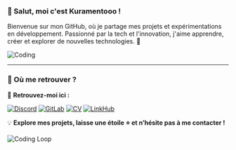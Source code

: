 ### 👋 Salut, moi c'est **Kuramentooo** !

Bienvenue sur mon GitHub, où je partage mes projets et expérimentations en développement. Passionné par la tech et l'innovation, j'aime apprendre, créer et explorer de nouvelles technologies. 🚀

![Coding](https://media.giphy.com/media/l3q2K5jinAlChoCLS/giphy.gif)

---

### 🔗 Où me retrouver ?

📌 **Retrouvez-moi ici :**

[![Discord](https://img.shields.io/badge/Discord-Rejoindre-5865F2?style=for-the-badge&logo=discord&logoColor=white)](https://discord.gg/exbaUF2v5k)
[![GitLab](https://img.shields.io/badge/GitLab-Projets-FCA121?style=for-the-badge&logo=gitlab&logoColor=white)](https://gitlab.com/ClemD05)
[![CV](https://img.shields.io/badge/CV-En%20ligne-2EA44F?style=for-the-badge)](https://kuramentooo.github.io/dev-portfolio/)
[![LinkHub](https://img.shields.io/badge/LinkHub-Tous%20mes%20liens-FF5733?style=for-the-badge)](https://kuramentooo.github.io/LinkHub/)

💡 **Explore mes projets, laisse une étoile ⭐ et n’hésite pas à me contacter !**

![Coding Loop](https://media.giphy.com/media/KzJkzjggfGN5Py6nkT/giphy.gif)
